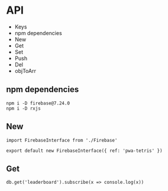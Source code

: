 # API

- Keys
- npm dependencies
- New
- Get
- Set
- Push
- Del
- objToArr


## npm dependencies

```
npm i -D firebase@7.24.0
npm i -D rxjs
```

## New

```
import FirebaseInterface from './Firebase'

export default new FirebaseInterface({ ref: 'pwa-tetris' }) 
```

## Get

```db.get('leaderboard').subscribe(x => console.log(x))```
